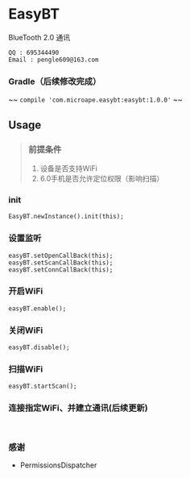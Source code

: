 # EasyBT
BlueTooth 2.0 通讯

```
QQ : 695344490
Email : pengle609@163.com
```

### Gradle（后续修改完成）
~~ ` compile 'com.microape.easybt:easybt:1.0.0' ` ~~

## Usage

> ### 前提条件
> 1. 设备是否支持WiFi
> 2. 6.0手机是否允许定位权限（影响扫描）

### init 
` EasyBT.newInstance().init(this); `

### 设置监听
```
easyBT.setOpenCallBack(this);
easyBT.setScanCallBack(this);
easyBT.setConnCallBack(this);
```

### 开启WiFi
` easyBT.enable(); `

### 关闭WiFi
` easyBT.disable(); `

### 扫描WiFi
` easyBT.startScan(); `

### 连接指定WiFi、并建立通讯(后续更新)
```


```

### 感谢
* PermissionsDispatcher
